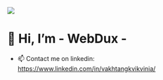 ![](https://ak.picdn.net/shutterstock/videos/1019579425/thumb/11.jpg)

# 👋 Hi, I’m - WebDux -
- 📫 Contact me on linkedin: https://www.linkedin.com/in/vakhtangkvikvinia/
